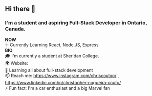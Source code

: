 ## Hi there 👋
### I'm a student and aspiring Full-Stack Developer in Ontario, Canada.
**NOW**  
✨ Currently Learning React, Node.JS, Express   
**BIO**  
:mortar_board: I'm currently a student at Sheridan College.  
🌍 Website:   
🌱 Learning all about full-stack development  
📫 Reach me: https://www.instagram.com/chriscoutoo/  , https://www.linkedin.com/in/christopher-nogueira-couto/  
⚡️ Fun fact: I'm a car enthusiast and a big Marvel fan
